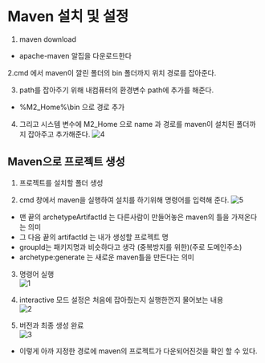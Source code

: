 
# Maven 설치 및 설정

1. maven download
- apache-maven 알집을 다운로드한다

2.cmd 에서 maven이 깔린 폴더의 bin 폴더까지 위치 경로를 잡아준다.

3. path를 잡아주기 위해 내컴퓨터의 환경변수 path에 추가를 해준다.
- %M2_Home%\bin 으로 경로 추가

4. 그리고 시스템 변수에 M2_Home 으로 name 과 경로를 maven이 설치된 폴더까지 잡아주고 추가해준다.
![4](https://user-images.githubusercontent.com/65350890/90767426-2e1beb00-e328-11ea-8a2e-b8548d30d86f.PNG)

## Maven으로 프로젝트 생성

1. 프로젝트를 설치할 폴더 생성

2. cmd 창에서 maven을 실행하여 설치를 하기위해 명령어를 입력해 준다.
![5](https://user-images.githubusercontent.com/65350890/90767595-6f13ff80-e328-11ea-9354-92efccb04316.PNG)

- 맨 끝의 archetypeArtifactId 는 다른사람이 만들어놓은 maven의 틀을 가져온다는 의미
- 그 다음 끝의 artifactId 는 내가 생성할 프로젝트 명
- groupId는 패키지명과 비슷하다고 생각 (중복방지를 위한)(주로 도메인주소)
- archetype:generate 는 새로운 maven틀을 만든다는 의미

3. 명령어 실행<br>
![1](https://user-images.githubusercontent.com/65350890/90768595-eb5b1280-e329-11ea-9998-a7371f4f72c1.PNG)

4. interactive 모드 설정은 처음에 잡아줬는지 실행한껀지 물어보는 내용<br>
![2](https://user-images.githubusercontent.com/65350890/90768638-fb72f200-e329-11ea-8efa-44a2b2f23bd8.PNG)

5. 버전과 최종 생성 완료<br>
![3](https://user-images.githubusercontent.com/65350890/90768764-29583680-e32a-11ea-8f86-6f27330d15bd.PNG)

- 이렇게 아까 지정한 경로에 maven의 프로젝트가 다운되어진것을 확인 할 수 있다.
